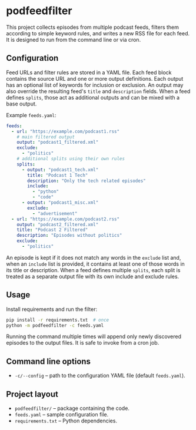 # podfeedfilter

This project collects episodes from multiple podcast feeds, filters them
according to simple keyword rules, and writes a new RSS file for each feed.
It is designed to run from the command line or via cron.

## Configuration

Feed URLs and filter rules are stored in a YAML file. Each feed block
contains the source URL and one or more output definitions. Each output has an
optional list of keywords for inclusion or exclusion. An output may also
override the resulting feed's `title` and `description` fields.
When a feed defines `splits`, those act as additional outputs and can be mixed
with a base output.

Example `feeds.yaml`:

```yaml
feeds:
  - url: "https://example.com/podcast1.rss"
    # main filtered output
    output: "podcast1_filtered.xml"
    exclude:
      - "politics"
    # additional splits using their own rules
    splits:
      - output: "podcast1_tech.xml"
        title: "Podcast 1 Tech"
        description: "Only the tech related episodes"
        include:
          - "python"
          - "code"
      - output: "podcast1_misc.xml"
        exclude:
          - "advertisement"
  - url: "https://example.com/podcast2.rss"
    output: "podcast2_filtered.xml"
    title: "Podcast 2 Filtered"
    description: "Episodes without politics"
    exclude:
      - "politics"
```

An episode is kept if it does not match any words in the `exclude` list and,
when an `include` list is provided, it contains at least one of those words in
its title or description. When a feed defines multiple `splits`, each split is
treated as a separate output file with its own include and exclude rules.

## Usage

Install requirements and run the filter:

```bash
pip install -r requirements.txt  # once
python -m podfeedfilter -c feeds.yaml
```

Running the command multiple times will append only newly discovered episodes
to the output files. It is safe to invoke from a cron job.

## Command line options

- `-c/--config` – path to the configuration YAML file (default `feeds.yaml`).

## Project layout

- `podfeedfilter/` – package containing the code.
- `feeds.yaml` – sample configuration file.
- `requirements.txt` – Python dependencies.



